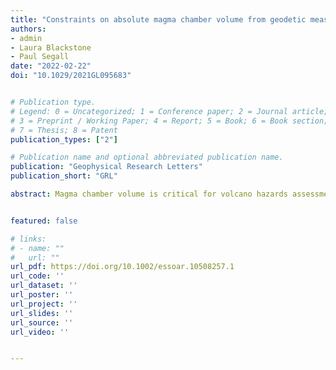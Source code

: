 ```yaml
---
title: "Constraints on absolute magma chamber volume from geodetic measurements of trapdoor faulting at Sierra Negra volcano, Galapagos"
authors:
- admin
- Laura Blackstone
- Paul Segall
date: "2022-02-22"
doi: "10.1029/2021GL095683"


# Publication type.
# Legend: 0 = Uncategorized; 1 = Conference paper; 2 = Journal article;
# 3 = Preprint / Working Paper; 4 = Report; 5 = Book; 6 = Book section;
# 7 = Thesis; 8 = Patent
publication_types: ["2"]

# Publication name and optional abbreviated publication name.
publication: "Geophysical Research Letters"
publication_short: "GRL"

abstract: Magma chamber volume is critical for volcano hazards assessment and forecasting. Standard geodetic methods constrain volume change, not the total volume. Here, we show that the deformation response of the magma chamber to trapdoor faulting events at Sierra Negra volcano, Galapagos, depends on the product of the absolute chamber volume and the magma compressibility. Bubble-free magma provides the lower limit on compressibility, thus an upper bound on the chamber volume of 13.6 to 20.6 km3, depending on fault dip. We estimate an upper limit on compressibility using a conduit model relating volatile content to lava fountain height, compared with observations from the 2005 eruption, constrained by volatile content of olivine melt inclusions. This yields a lower bound on chamber volume roughly half the upper bound. We find that the best fitting trapdoor fault is near-vertical; reverse dips are slightly favored (88 degrees).


featured: false

# links:
# - name: ""
#   url: ""
url_pdf: https://doi.org/10.1002/essoar.10508257.1
url_code: ''
url_dataset: ''
url_poster: ''
url_project: ''
url_slides: ''
url_source: ''
url_video: ''


---
```

